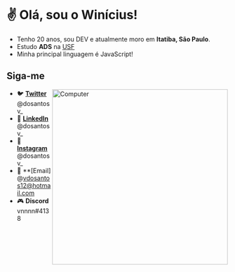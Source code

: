# ✌ Olá, sou o Winícius!

- Tenho 20 anos, sou DEV e atualmente moro em **Itatiba, São Paulo**.
- Estudo **ADS** na [USF](https://www.usf.edu.br/)
- Minha principal linguagem é JavaScript!
 
## Siga-me

<img src="https://raw.githubusercontent.com/MicaelliMedeiros/micaellimedeiros/master/image/computer-illustration.png" min-width="400px" max-width="400px" width="400px" align="right" alt="Computer">

- 🐦 **[Twitter](https://twitter.com/dosantosv_)** @dosantosv_
- 💼 **[LinkedIn](https://www.linkedin.com/in/win%C3%ADcius-ferreira-dos-santos-a58952214/)** @dosantosv_
- 📸 **[Instagram](https://www.instagram.com/dosantosv_/)** @dosantosv_
- 📧 **[Email] @vdosantos12@hotmail.com
- 🎮 **Discord** vnnnn#4138

